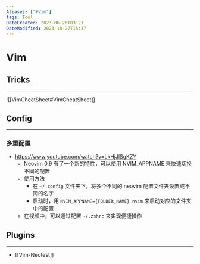 ```yaml
---
Aliases: ["#Vim"]
tags: Tool
DateCreated: 2023-06-26T03:21
DateModified: 2023-10-27T15:37
---
```

# Vim

## Tricks
---
![[VimCheatSheet#VimCheatSheet]]

## Config
---
### 多重配置

- https://www.youtube.com/watch?v=LkHjJlSgKZY
	- Neovim 0.9 有了一个新的特性，可以使用 NVIM_APPNAME 来快速切换不同的配置
	- 使用方法
		- 在 `~/.config` 文件夹下，将多个不同的 neovim 配置文件夹设置成不同的名字
		- 启动时，用 `NVIM_APPNAME={FOLDER_NAME} nvim` 来启动对应的文件夹中的配置
	- 在视频中，可以通过配置 `~/.zshrc` 来实现便捷操作

## Plugins
---
- [[Vim-Neotest]]